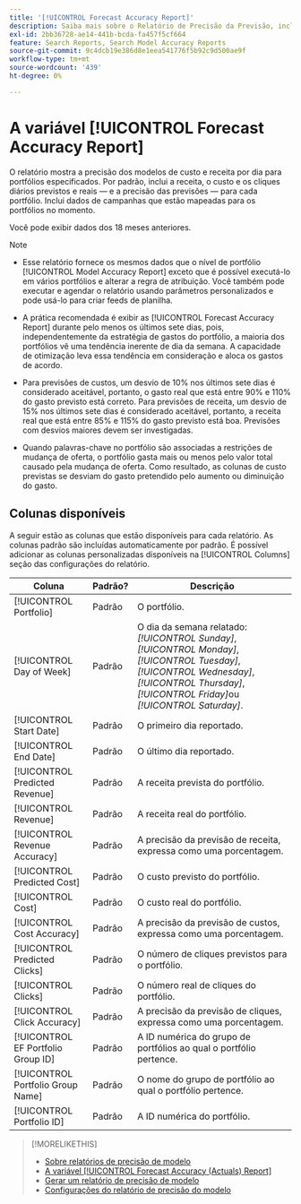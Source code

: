 ```yaml
---
title: '[!UICONTROL Forecast Accuracy Report]'
description: Saiba mais sobre o Relatório de Precisão da Previsão, incluindo as colunas de dados.
exl-id: 2bb36728-ae14-441b-bcda-fa457f5cf664
feature: Search Reports, Search Model Accuracy Reports
source-git-commit: 9c4dcb19e386d8e1eea541776f5b92c9d500ae9f
workflow-type: tm+mt
source-wordcount: '439'
ht-degree: 0%

---
```


# A variável [!UICONTROL Forecast Accuracy Report]

O relatório mostra a precisão dos modelos de custo e receita por dia para portfólios especificados. Por padrão, inclui a receita, o custo e os cliques diários previstos e reais — e a precisão das previsões — para cada portfólio. Inclui dados de campanhas que estão mapeadas para os portfólios no momento.

Você pode exibir dados dos 18 meses anteriores.

>[!NOTE]
>
>* Esse relatório fornece os mesmos dados que o nível de portfólio [!UICONTROL Model Accuracy Report] exceto que é possível executá-lo em vários portfólios e alterar a regra de atribuição. Você também pode executar e agendar o relatório usando parâmetros personalizados e pode usá-lo para criar feeds de planilha.
>
>* A prática recomendada é exibir as [!UICONTROL Forecast Accuracy Report] durante pelo menos os últimos sete dias, pois, independentemente da estratégia de gastos do portfólio, a maioria dos portfólios vê uma tendência inerente de dia da semana. A capacidade de otimização leva essa tendência em consideração e aloca os gastos de acordo.
>
>* Para previsões de custos, um desvio de 10% nos últimos sete dias é considerado aceitável, portanto, o gasto real que está entre 90% e 110% do gasto previsto está correto. Para previsões de receita, um desvio de 15% nos últimos sete dias é considerado aceitável, portanto, a receita real que está entre 85% e 115% do gasto previsto está boa. Previsões com desvios maiores devem ser investigadas.
>
>* Quando palavras-chave no portfólio são associadas a restrições de mudança de oferta, o portfólio gasta mais ou menos pelo valor total causado pela mudança de oferta. Como resultado, as colunas de custo previstas se desviam do gasto pretendido pelo aumento ou diminuição do gasto.

## Colunas disponíveis

A seguir estão as colunas que estão disponíveis para cada relatório. As colunas padrão são incluídas automaticamente por padrão. É possível adicionar as colunas personalizadas disponíveis na [!UICONTROL Columns] seção das configurações do relatório.

| Coluna | Padrão? | Descrição |
|----|----|----|
| [!UICONTROL Portfolio] | Padrão | O portfólio. |
| [!UICONTROL Day of Week] | Padrão | O dia da semana relatado: <i>[!UICONTROL Sunday]</i>, <i>[!UICONTROL Monday]</i>, <i>[!UICONTROL Tuesday]</i>, <i>[!UICONTROL Wednesday]</i>, <i>[!UICONTROL Thursday]</i>, <i>[!UICONTROL Friday]</i>ou <i>[!UICONTROL Saturday]</i>. |
| [!UICONTROL Start Date] | Padrão | O primeiro dia reportado. |
| [!UICONTROL End Date] | Padrão | O último dia reportado. |
| [!UICONTROL Predicted Revenue] | Padrão | A receita prevista do portfólio. |
| [!UICONTROL Revenue] | Padrão | A receita real do portfólio. |
| [!UICONTROL Revenue Accuracy] | Padrão | A precisão da previsão de receita, expressa como uma porcentagem. |
| [!UICONTROL Predicted Cost] | Padrão | O custo previsto do portfólio. |
| [!UICONTROL Cost] | Padrão | O custo real do portfólio. |
| [!UICONTROL Cost Accuracy] | Padrão | A precisão da previsão de custos, expressa como uma porcentagem. |
| [!UICONTROL Predicted Clicks] | Padrão | O número de cliques previstos para o portfólio. |
| [!UICONTROL Clicks] | Padrão | O número real de cliques do portfólio. |
| [!UICONTROL Click Accuracy] | Padrão | A precisão da previsão de cliques, expressa como uma porcentagem. |
| [!UICONTROL EF Portfolio Group ID] | Padrão | A ID numérica do grupo de portfólios ao qual o portfólio pertence. |
| [!UICONTROL Portfolio Group Name] | Padrão | O nome do grupo de portfólio ao qual o portfólio pertence. |
| [!UICONTROL Portfolio ID] | Padrão | A ID numérica do portfólio. |

<table style="table-layout:auto">

>[!MORELIKETHIS]
>
>* [Sobre relatórios de precisão de modelo](/help/search-social-commerce/reports/management/model-accuracy/model-accuracy-report-about.md)
>* [A variável [!UICONTROL Forecast Accuracy (Actuals) Report]](forecast-accuracy-actuals-report.md)
>* [Gerar um relatório de precisão de modelo](model-accuracy-report-generate.md)
>* [Configurações do relatório de precisão do modelo](/help/search-social-commerce/reports/management/model-accuracy/model-accuracy-report-settings.md)
